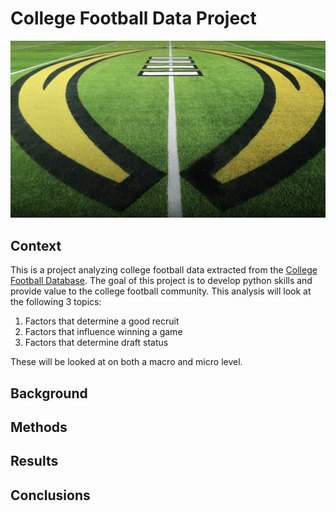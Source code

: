 # College Football Data Project

![college football field logo](assets/cfp_field.jpeg)

## Context

This is a project analyzing college football data extracted from the [College Football Database](https://collegefootballdata.com/). The goal of this project is to develop python skills and provide value to the college football community. This analysis will look at the following 3 topics:

1. Factors that determine a good recruit
2. Factors that influence winning a game
2. Factors that determine draft status

These will be looked at on both a macro and micro level. 

## Background

## Methods

## Results

## Conclusions
